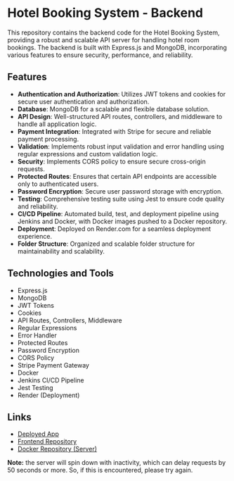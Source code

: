 
# Hotel Booking System - Backend

This repository contains the backend code for the Hotel Booking System, providing a robust and scalable API server for handling hotel room bookings. The backend is built with Express.js and MongoDB, incorporating various features to ensure security, performance, and reliability.

## Features

- **Authentication and Authorization**: Utilizes JWT tokens and cookies for secure user authentication and authorization.
- **Database**: MongoDB for a scalable and flexible database solution.
- **API Design**: Well-structured API routes, controllers, and middleware to handle all application logic.
- **Payment Integration**: Integrated with Stripe for secure and reliable payment processing.
- **Validation**: Implements robust input validation and error handling using regular expressions and custom validation logic.
- **Security**: Implements CORS policy to ensure secure cross-origin requests.
- **Protected Routes**: Ensures that certain API endpoints are accessible only to authenticated users.
- **Password Encryption**: Secure user password storage with encryption.
- **Testing**: Comprehensive testing suite using Jest to ensure code quality and reliability.
- **CI/CD Pipeline**: Automated build, test, and deployment pipeline using Jenkins and Docker, with Docker images pushed to a Docker repository.
- **Deployment**: Deployed on Render.com for a seamless deployment experience.
- **Folder Structure**: Organized and scalable folder structure for maintainability and scalability.

## Technologies and Tools

- Express.js
- MongoDB
- JWT Tokens
- Cookies
- API Routes, Controllers, Middleware
- Regular Expressions
- Error Handler
- Protected Routes
- Password Encryption
- CORS Policy
- Stripe Payment Gateway
- Docker
- Jenkins CI/CD Pipeline
- Jest Testing
- Render (Deployment)

## Links

- [Deployed App](https://hotel-booking-system-tczx.onrender.com/)
- [Frontend Repository](https://github.com/rohanpatel05/Hotel-Booking-System-Frontend/)
- [Docker Repository (Server)](https://hub.docker.com/repository/docker/rohankp/hotel-booking-system-backend/general)

**Note:** the server will spin down with inactivity, which can delay requests by 50 seconds or more. So, if this is encountered, please try again. 
